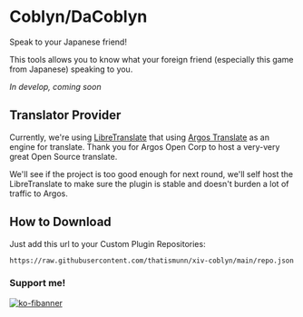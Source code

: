 # Coblyn/DaCoblyn
Speak to your Japanese friend!

This tools allows you to know what your foreign friend (especially this game from Japanese) speaking to you.

*In develop, coming soon*

## Translator Provider
Currently, we're using [LibreTranslate](https://github.com/LibreTranslate/LibreTranslate) that using [Argos Translate](https://github.com/argosopentech/argos-translate) as an engine for translate. Thank you for Argos Open Corp to host a very-very great Open Source translate.

We'll see if the project is too good enough for next round, we'll self host the LibreTranslate to make sure the plugin is stable and doesn't burden a lot of traffic to Argos.

## How to Download
Just add this url to your Custom Plugin Repositories:
```
https://raw.githubusercontent.com/thatismunn/xiv-coblyn/main/repo.json
```

### Support me!
[![ko-fibanner](https://uploads-ssl.webflow.com/5c14e387dab576fe667689cf/61e11d5cf697cee7ca5b65d9_Button-p-800.png)](https://ko-fi.com/thatismunn)
